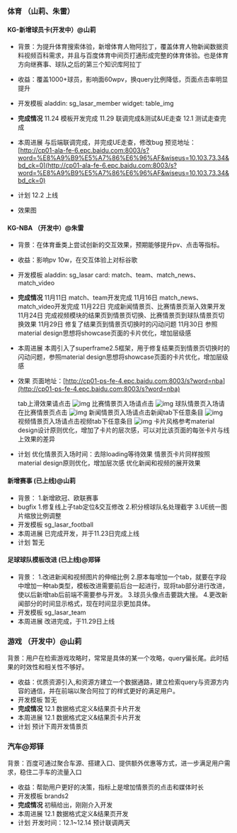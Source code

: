 ### 体育  （山莉、朱雷）
#### KG-新增球员卡(开发中）@山莉
- 背景：为提升体育搜索体验，新增体育人物阿拉丁，覆盖体育人物新闻数据资料视频百科需求，并且与百度体育中间页打通形成完整的体育体验。也是体育方向继赛事、球队之后的第三个知识库阿拉丁
- 收益：覆盖1000+球员，影响面60wpv，换query比例降低，页面点击率明显提升
- 开发模板
	aladdin: sg_lasar_member
    widget: table_img
- **完成情况**
    11.24 模板开发完成
    11.29 联调完成&测试&UE走查
    12.1  测试走查完成
	
- 本周进展
	与后端联调完成，并完成UE走查，修改bug
	预览地址：[http://cp01-ala-fe-6.epc.baidu.com:8003/s?word=%E8%A9%B9%E5%A7%86%E6%96%AF&wiseus=10.103.73.34&bd_ck=0](http://cp01-ala-fe-6.epc.baidu.com:8003/s?word=%E8%A9%B9%E5%A7%86%E6%96%AF&wiseus=10.103.73.34&bd_ck=0)
- 计划
	12.2 上线
- 效果图
 
#### KG-NBA （开发中）@朱雷
- 背景：在体育垂类上尝试创新的交互效果，预期能够提升pv、点击等指标。
- 收益：影响pv 10w，在交互体验上对标谷歌
- 开发模板
	aladdin: sg_lasar
	card: match、team、match_news、match_video
- **完成情况**
	11月11日 match、team开发完成
	11月16日 match_news、match_video开发完成
	11月22日 完成新闻情景页、比赛情景页渐入效果开发
	11月24日 完成视频模块的结果页到情景页切换、比赛情景页到球队情景页切换效果
	11月29日 修复了结果页到情景页切换时的闪动问题
	11月30日 参照material design思想将showcase页面的卡片优化，增加层级感
- 本周进展
	本周引入了superframe2.5框架，用于修复结果页到情景页切换时的闪动问题，参照material design思想将showcase页面的卡片优化，增加层级感
- 效果
	页面地址：[http://cp01-ps-fe-4.epc.baidu.com:8003/s?word=nba](http://cp01-ps-fe-4.epc.baidu.com:8003/s?word=nba)
 
	tab上滑效果请点击 ![img](http://wiki.baidu.com/download/attachments/246189486/image2016-11-30%2019%3A35%3A48.png?api=v2)
	比赛情景页入场请点击 ![img](http://wiki.baidu.com/download/attachments/246189486/image2016-11-30%2019%3A36%3A39.png?api=v2)
	球队情景页入场请在比赛情景页点击 ![img](http://wiki.baidu.com/download/attachments/246189486/image2016-11-30%2019%3A37%3A23.png?api=v2)
	新闻情景页入场请点击新闻tab下任意条目 ![img](http://wiki.baidu.com/download/attachments/246189486/image2016-11-30%2019%3A38%3A20.png?api=v2)
	视频情景页入场请点击视频tab下任意条目 ![img](http://wiki.baidu.com/download/attachments/246189486/image2016-11-30%2019%3A38%3A59.png?api=v2)
	卡片风格参考material design设计原则优化，增加了卡片的层次感，可以对比该页面的每张卡片与线上效果的差异
- 计划
	优化情景页入场时间：去除loading等待效果
	情景页卡片同样按照material design原则优化，增加层次感
	优化新闻和视频的展开效果
#### 新增赛事 (已上线)@山莉
- 背景：
1.新增欧冠、欧联赛事
- bugfix
1.修复线上子tab定位&交互修改
2.积分榜球队名处理截字
3.UE统一图片缩放比例调整
- 开发模板
   sg_lasar_football
- 本周进展
   已完成开发，并于11.23日完成上线
- 计划
   暂无
#### 足球球队模板改进 (已上线)@郑铎
- 背景：
1.改进新闻和视频图片的伸缩比例
2.原本每增加一个tab，就要在字段中增加一种tab类型，模板改进需要前后台一起进行，现将tab部分进行改进，使以后新增tab后前端不需要参与开发。
3.球员头像点击要跳大搜。
4.更改新闻部分的时间显示格式，现在时间显示更加具体。
- 开发模板
   sg_lasar_team
- 本周进展
   改进完成，于11.29日上线


### 游戏 （开发中）@山莉
背景：用户在检索游戏攻略时，常常是具体的某一个攻略，query偏长尾。此时结果的时效性和相关性不够好。
- 收益：优质资源引入,和资源方建立一个数据通路，建立检索query与资源方内容的通信，并在前端以聚合阿拉丁的样式更好的满足用户。
- 开发模板
	暂无
- **完成情况**
	12.1 数据格式定义&结果页卡片开发
- 本周进展
	12.1 数据格式定义&结果页卡片开发
- 计划
	预计下周开发情景页
### 汽车@郑铎
背景：百度可通过聚合车源、搭建入口、提供额外优惠等方式，进一步满足用户需求，稳住二手车的流量入口
- 收益：帮助用户更好的决策，指标上是增加情景页的点击和媒体时长
- 开发模板
	brands2
- **完成情况**
	初稿给出，刚刚介入开发
- 本周进展
	12.1 数据格式定义&结果页开发
- 计划
    开发时间：12.1~12.14
    预计联调两天
 
